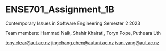 # ENSE701_Assignment_1B
Contemporary Issues in Software Engineering Semester 2 2023

Team members:
Hammad Naik,
Shahir Khairati,
Toryn Pope,
Putheara Uth



tony.clear@aut.ac.nz
jingchang.chen@autuni.ac.nz
ivan.yang@aut.ac.nz 
